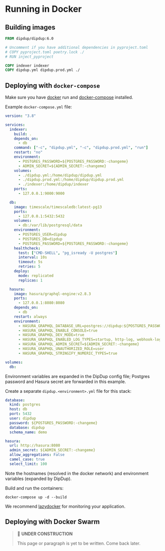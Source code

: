 # Running in Docker

## Building images

```Dockerfile
FROM dipdup/dipdup:6.0

# Uncomment if you have additional dependencies in pyproject.toml
# COPY pyproject.toml poetry.lock ./
# RUN inject_pyproject

COPY indexer indexer
COPY dipdup.yml dipdup.prod.yml ./
```

## Deploying with `docker-compose`

Make sure you have [docker](https://docs.docker.com/get-docker/) run and [docker-compose](https://docs.docker.com/compose/install/) installed.

Example `docker-compose.yml` file:

```yaml
version: "3.8"

services:
  indexer:
    build: .
    depends_on:
      - db
    command: ["-c", "dipdup.yml", "-c", "dipdup.prod.yml", "run"]
    restart: "no"
    environment:
      - POSTGRES_PASSWORD=${POSTGRES_PASSWORD:-changeme}
      - ADMIN_SECRET=${ADMIN_SECRET:-changeme}
    volumes:
      - ./dipdup.yml:/home/dipdup/dipdup.yml
      - ./dipdup.prod.yml:/home/dipdup/dipdup.prod.yml
      - ./indexer:/home/dipdup/indexer
    ports:
      - 127.0.0.1:9000:9000

  db:
    image: timescale/timescaledb:latest-pg13
    ports:
      - 127.0.0.1:5432:5432
    volumes:
      - db:/var/lib/postgresql/data
    environment:
      - POSTGRES_USER=dipdup
      - POSTGRES_DB=dipdup
      - POSTGRES_PASSWORD=${POSTGRES_PASSWORD:-changeme}
    healthcheck:
      test: ["CMD-SHELL", "pg_isready -U postgres"]
      interval: 10s
      timeout: 5s
      retries: 5
    deploy:
      mode: replicated
      replicas: 1

  hasura:
    image: hasura/graphql-engine:v2.8.3
    ports:
      - 127.0.0.1:8080:8080
    depends_on:
      - db
    restart: always
    environment:
      - HASURA_GRAPHQL_DATABASE_URL=postgres://dipdup:${POSTGRES_PASSWORD:-changeme}@db:5432/dipdup
      - HASURA_GRAPHQL_ENABLE_CONSOLE=true
      - HASURA_GRAPHQL_DEV_MODE=true
      - HASURA_GRAPHQL_ENABLED_LOG_TYPES=startup, http-log, webhook-log, websocket-log, query-log
      - HASURA_GRAPHQL_ADMIN_SECRET=${ADMIN_SECRET:-changeme}
      - HASURA_GRAPHQL_UNAUTHORIZED_ROLE=user
      - HASURA_GRAPHQL_STRINGIFY_NUMERIC_TYPES=true

volumes:
  db:
```

Environment variables are expanded in the DipDup config file; Postgres password and Hasura secret are forwarded in this example.

Create a separate `dipdup.<environment>.yml` file for this stack:

```yaml
database:
  kind: postgres
  host: db
  port: 5432
  user: dipdup
  password: ${POSTGRES_PASSWORD:-changeme}
  database: dipdup
  schema_name: demo

hasura:
  url: http://hasura:8080
  admin_secret: ${ADMIN_SECRET:-changeme}
  allow_aggregations: False
  camel_case: true
  select_limit: 100
```

Note the hostnames (resolved in the docker network) and environment variables (expanded by DipDup).

Build and run the containers:

```shell
docker-compose up -d --build
```

We recommend [lazydocker](https://github.com/jesseduffield/lazydocker) for monitoring your application.

## Deploying with Docker Swarm

> 🚧 **UNDER CONSTRUCTION**
>
> This page or paragraph is yet to be written. Come back later.
